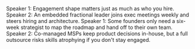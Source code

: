 Speaker 1: Engagement shape matters just as much as who you hire.
Speaker 2: An embedded fractional leader joins exec meetings weekly and steers hiring and architecture.
Speaker 1: Some founders only need a six-week strategist to map the roadmap and hand off to their own team.
Speaker 2: Co-managed MSPs keep product decisions in-house, but a full outsource risks skills atrophying if you don't stay engaged.
